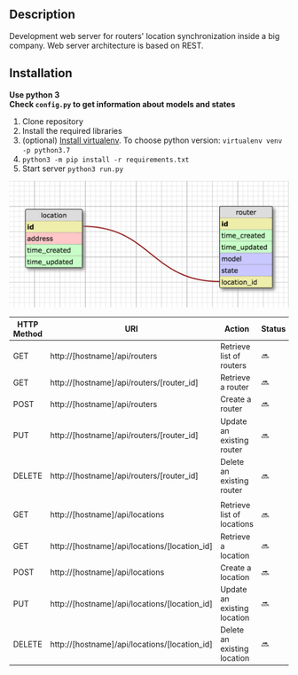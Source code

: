## Description

Development web server for routers' location synchronization inside a big company.
Web server architecture is based on REST.

## Installation

**Use python 3** <br />
**Check `config.py` to get information about models and states**

1. Clone repository
2. Install the required libraries
  1. (optional) [Install virtualenv](http://docs.python-guide.org/en/latest/dev/virtualenvs/). To choose python version: `virtualenv venv -p python3.7`
  2. `python3 -m pip install -r requirements.txt`
3. Start server `python3 run.py`

![Database models](/models.jpg?raw=true)

| HTTP Method | URI                                           | Action                      | Status             | Test               |
| ----------- | --------------------------------------------- | --------------------------- | ------------------ | ------------------ |
| GET         | http://[hostname]/api/routers                 | Retrieve list of routers    | :soon: | :soon: |
| GET         | http://[hostname]/api/routers/[router_id]     | Retrieve a router           | :soon: | :soon: |
| POST        | http://[hostname]/api/routers                 | Create a router             | :soon: | :soon: |
| PUT         | http://[hostname]/api/routers/[router_id]     | Update an existing router   | :soon: | :soon: |
| DELETE      | http://[hostname]/api/routers/[router_id]     | Delete an existing router   | :soon: | :soon: |
||||||
| GET         | http://[hostname]/api/locations               | Retrieve list of locations  | :soon: | :soon: |
| GET         | http://[hostname]/api/locations/[location_id] | Retrieve a location         | :soon: | :soon: |
| POST        | http://[hostname]/api/locations               | Create a location           | :soon: | :soon: |
| PUT         | http://[hostname]/api/locations/[location_id] | Update an existing location | :soon: | :soon: |
| DELETE      | http://[hostname]/api/locations/[location_id] | Delete an existing location | :soon: | :soon: |
